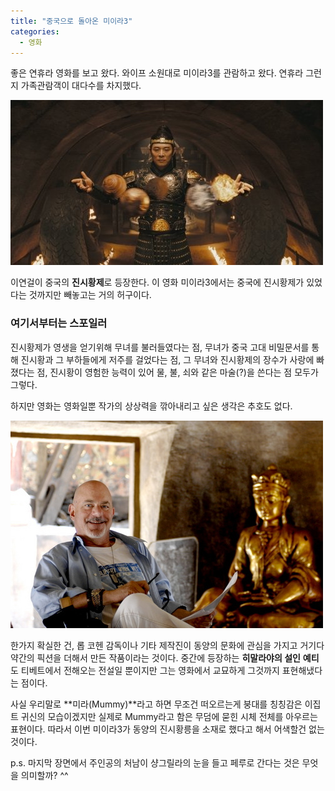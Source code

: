 ```yaml
---
title: "중국으로 돌아온 미이라3"
categories:
  - 영화
---
```


좋은 연휴라 영화를 보고 왔다. 와이프 소원대로 미이라3를 관람하고 왔다. 연휴라 그런지 가족관람객이 대다수를 차지했다.  

![](/assets/images/posts/2008/08/48a5a91f1f87d6w.jpg)  

이연걸이 중국의 **진시황제**로 등장한다. 이 영화 미이라3에서는 중국에 진시황제가 있었다는 것까지만 빼놓고는 거의 허구이다.  
  
### 여기서부터는 스포일러  
  
진시황제가 영생을 얻기위해 무녀를 불러들였다는 점, 무녀가 중국 고대 비밀문서를 통해 진시황과 그 부하들에게 저주를 걸었다는 점, 그 무녀와 진시황제의 장수가 사랑에 빠졌다는 점, 진시황이 영험한 능력이 있어 물, 불, 쇠와 같은 마술(?)을 쓴다는 점 모두가 그렇다.  
  
하지만 영화는 영화일뿐 작가의 상상력을 깎아내리고 싶은 생각은 추호도 없다.  

![](/assets/images/posts/2008/08/48a5aa46463a17c.jpg)  

한가지 확실한 건, 롭 코헨 감독이나 기타 제작진이 동양의 문화에 관심을 가지고 거기다 약간의 픽션을 더해서 만든 작품이라는 것이다. 중간에 등장하는 **히말라야의 설인** **예티**도 티베트에서 전해오는 전설일 뿐이지만 그는 영화에서 교묘하게 그것까지 표현해냈다는 점이다.  

사실 우리말로 **미라(Mummy)**라고 하면 무조건 떠오르는게 붕대를 칭칭감은 이집트 귀신의 모습이겠지만 실제로 Mummy라고 함은 무덤에 묻힌 시체 전체를 아우르는 표현이다. 따라서 이번 미이라3가 동양의 진시황릉을 소재로 했다고 해서 어색할건 없는 것이다.  
  
  
p.s. 마지막 장면에서 주인공의 처남이 샹그릴라의 눈을 들고 페루로 간다는 것은 무엇을 의미할까? ^^
